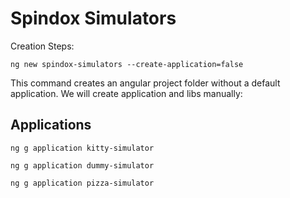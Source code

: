 # Spindox Simulators

Creation Steps:

```
ng new spindox-simulators --create-application=false
```
This command creates an angular project folder without a default application.
We will create application and libs manually:

## Applications

```
ng g application kitty-simulator
```

```
ng g application dummy-simulator
```

```
ng g application pizza-simulator
```

